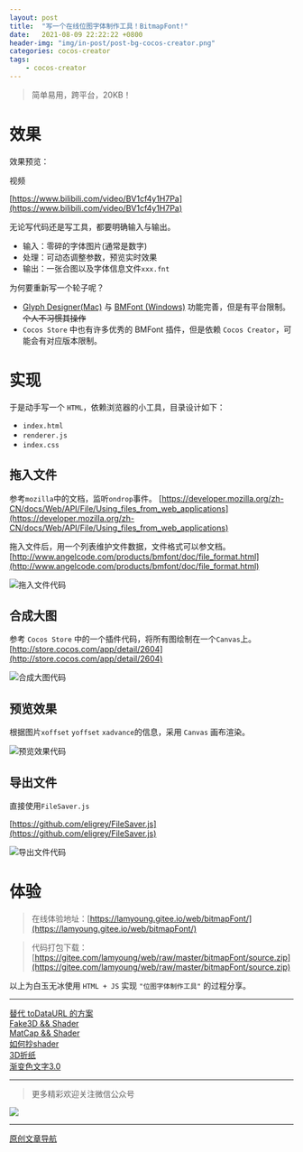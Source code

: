 ```yaml
---
layout: post
title:  "写一个在线位图字体制作工具！BitmapFont!"
date:   2021-08-09 22:22:22 +0800
header-img: "img/in-post/post-bg-cocos-creator.png"
categories: cocos-creator
tags:
    - cocos-creator
---
```


> 简单易用，跨平台，20KB！


# 效果

效果预览：

视频

[https://www.bilibili.com/video/BV1cf4y1H7Pa](https://www.bilibili.com/video/BV1cf4y1H7Pa)


无论写代码还是写工具，都要明确输入与输出。  
- 输入：零碎的字体图片(通常是数字)
- 处理：可动态调整参数，预览实时效果
- 输出：一张合图以及字体信息文件`xxx.fnt`


为何要重新写一个轮子呢？
- [Glyph Designer(Mac)](https://www.71squared.com/glyphdesigner) 与 [BMFont (Windows)](http://www.angelcode.com/products/bmfont/) 功能完善，但是有平台限制。~~个人不习惯其操作~~
- `Cocos Store` 中也有许多优秀的 BMFont 插件，但是依赖 `Cocos Creator`，可能会有对应版本限制。  


# 实现

于是动手写一个 `HTML`，依赖浏览器的小工具，目录设计如下：
- `index.html`
- `renderer.js`
- `index.css`

## 拖入文件

参考`mozilla`中的文档，监听`ondrop`事件。
[https://developer.mozilla.org/zh-CN/docs/Web/API/File/Using_files_from_web_applications](https://developer.mozilla.org/zh-CN/docs/Web/API/File/Using_files_from_web_applications)
 

拖入文件后，用一个列表维护文件数据，文件格式可以参文档。
[http://www.angelcode.com/products/bmfont/doc/file_format.html](http://www.angelcode.com/products/bmfont/doc/file_format.html)


![拖入文件代码](/img/in-post/202108/26-01.png)      

## 合成大图

参考 `Cocos Store` 中的一个插件代码，将所有图绘制在一个`Canvas`上。  
[http://store.cocos.com/app/detail/2604](http://store.cocos.com/app/detail/2604)

![合成大图代码](/img/in-post/202108/26-02.png)      

## 预览效果

根据图片`xoffset` `yoffset` `xadvance`的信息，采用 `Canvas` 画布渲染。  

![预览效果代码](/img/in-post/202108/26-03.png)      


## 导出文件


直接使用`FileSaver.js`

[https://github.com/eligrey/FileSaver.js](https://github.com/eligrey/FileSaver.js)

![导出文件代码](/img/in-post/202108/26-04.png)      







# 体验


> 在线体验地址：[https://lamyoung.gitee.io/web/bitmapFont/](https://lamyoung.gitee.io/web/bitmapFont/)

> 代码打包下载：[https://gitee.com/lamyoung/web/raw/master/bitmapFont/source.zip](https://gitee.com/lamyoung/web/raw/master/bitmapFont/source.zip)


以上为白玉无冰使用 `HTML + JS` 实现 `"位图字体制作工具"` 的过程分享。 

--- 

[替代 toDataURL 的方案](https://mp.weixin.qq.com/s/tQPIOrweQZrTIM74fM6HUA)    
[Fake3D && Shader](https://mp.weixin.qq.com/s/11ZEPKFLo8uE4DtPB4aOBQ)    
[MatCap && Shader](https://mp.weixin.qq.com/s/_BkQVpEiQaqQ8VojnA0l2w)   
[如何抄shader](https://mp.weixin.qq.com/s/X8X1pQh3-juDaKi3LWGWIA)   
[3D折纸](https://mp.weixin.qq.com/s/iiD9IVNi0p3jdZYVCx_KBw)   
[渐变色文字3.0](https://mp.weixin.qq.com/s/WUpppo1Db_pQTlaqpRQaTw)  

---

> 更多精彩欢迎关注微信公众号

![](/img/qrcode.jpg)  

---  

<!-- [原文链接](https://mp.weixin.qq.com/s/Ht0kIbaeBEds_wUeUlu8JQ)     -->
[原创文章导航](https://mp.weixin.qq.com/s/Ht0kIbaeBEds_wUeUlu8JQ)   